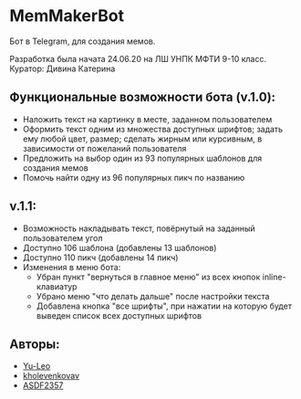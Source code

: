 # MemMakerBot

Бот в Telegram, для создания мемов.

Разработка была начата 24.06.20 на ЛШ УНПК МФТИ 9-10 класс. Куратор: Дивина Катерина

## Функциональные возможности бота (v.1.0):
+ Наложить текст на картинку в месте, заданном пользователем
+ Оформить текст одним из множества доступных шрифтов; задать ему любой цвет, размер; сделать жирным или курсивным, в зависимости от пожеланий пользователя 
+ Предложить на выбор один из 93 популярных шаблонов для создания мемов
+ Помочь найти одну из 96 популярных пикч по названию

## v.1.1:
+ Возможность накладывать текст, повёрнутый на заданный пользователем угол
+ Доступно 106 шаблона (добавлены 13 шаблонов)
+ Доступно 110 пикч (добавлены 14 пикч)
+ Изменения в меню бота: 
  + Убран пункт "вернуться в главное меню" из всех кнопок inline-клавиатур
  + Убрано меню "что делать дальше" после настройки текста
  + Добавлена кнопка "все шрифты", при нажатии на которую будет выведен список всех доступных шрифтов


## Авторы:
+ [Yu-Leo](https://github.com/Yu-Leo)
+ [kholevenkovav](https://github.com/kholevenkovav) 
+ [ASDF2357](https://github.com/ASDF2357) 
